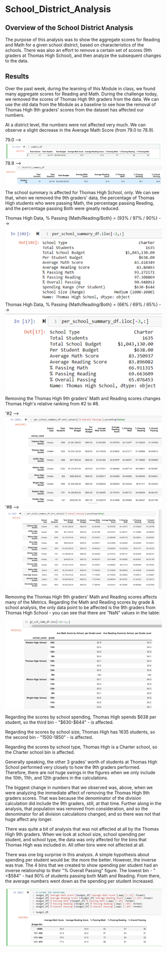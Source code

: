 # School_District_Analysis

## Overview of the School District Analysis
The purpose of this analysis was to show the aggregate scores for Reading and Math for a given school district, based on characteristics of the schools.  There was also an effort to remove a certain set of scores (9th graders at Thomas High School), and then analyze the subsequent changes to the data.

## Results
Over the past week, during the learning of this Module in class, we found many aggregate scores for Reading and Math.  During the challenge today, we removed the scores of Thomas High 9th graders from the data.  We can use the old data from the Module as a baseline to see how the removal of Thomas High 9th graders' scores from the dataset has affected our numbers.

At a district level, the numbers were not affected very much.  We can observe a slight decrease in the Average Math Score (from 79.0 to 78.9).

79.0 -->
![summary_df_OLD](Resources/summary_df_OLD.png)
78.9 -->
![summary_df_NEW](Resources/district_summary_df_NEW.png)

The school summary is affected for Thomas High School, only.  We can see that, when we removed the 9th graders' data, the percentage of Thomas High students who were passing Math, the percentage passing Reading, and the percentage passing Both were greatly reduced.

Thomas High Data, % Passing {Math/Reading/Both} = {93% / 97% / 90%} -->
![Thomas_OLD](Resources/thomas_OLD.png)
Thomas High Data, % Passing {Math/Reading/Both} = {66% / 69% / 65%} -->
![Thomas_NEW](Resources/thomas_NEW.png)

Removing the Thomas High 9th graders' Math and Reading scores changes Thomas High's relative ranking from #2 to #8.

'#2 -->
![sorted_OLD](Resources/sorted_OLD.png)
'#8 -->
![sorted_NEW](Resources/sorted_NEW.png)

Removing the Thomas High 9th graders' Math and Reading scores affects many of the Metrics.  Regarding the Math and Reading scores by grade & school analysis, the only data point to be affected is the 9th graders from Thomas High School - you can see that there are "NaN" values in the table:

![Thomas_NaN](Resources/thomas_nan.png)

Regarding the scores by school spending, Thomas High spends $638 per student, so the third bin - "$630-$644" - is affected.

Regarding the scores by school size, Thomas High has 1635 students, so the second bin - "1500-1850" - is affected.

Regarding the scores by school type, Thomas High is a Charter school, so the Charter school bin is affected.

Generally speaking, the other 3 grades' worth of students at Thomas High School performed very closely to how the 9th graders performed.  Therefore, there are not huge swings in the figures when we only include the 10th, 11th, and 12th graders in the calculations.

The biggest change in numbers that we observed was, above, when we were analyzing the immediate affect of removing the Thomas High 9th graders scores.  That was because the denominator of the division calculation did include the 9th graders, still, at that time.  Further along in the analysis, that population was removed from consideration, and so the denominator for all division calculations changed, and so there was not that huge affect any longer.

There was quite a bit of analysis that was not affected at all by the Thomas High 9th graders.  When we look at school size, school spending per student, and school type, the data was only affected for the bins that Thomas High was included in.  All other bins were not affected at all.

There was one big surprise in this analysis.  A simple hypothesis about spending per student would be: the more the better.  However, the inverse was true.  The 4 bins that we created to show spending per student had an inverse relationship to their "% Overall Passing" figure.  The lowest bin - "<$584" - had 90% of students passing both Math and Reading.  From there, the average numbers went down as the spending per student increased.

![overall](Resources/overall.png)

